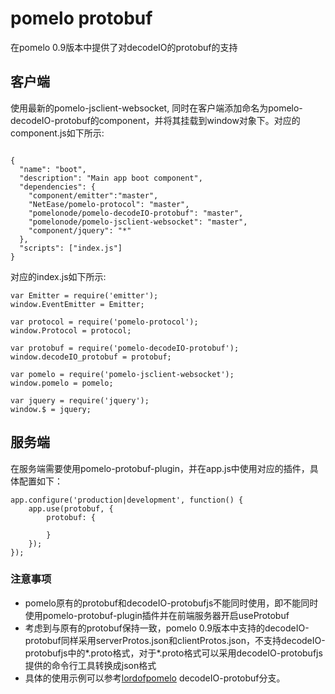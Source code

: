 # pomelo protobuf

在pomelo 0.9版本中提供了对decodeIO的protobuf的支持

## 客户端

使用最新的pomelo-jsclient-websocket, 同时在客户端添加命名为pomelo-decodeIO-protobuf的component，并将其挂载到window对象下。对应的component.js如下所示:

```

{
  "name": "boot",
  "description": "Main app boot component",
  "dependencies": {
    "component/emitter":"master",
    "NetEase/pomelo-protocol": "master",
    "pomelonode/pomelo-decodeIO-protobuf": "master",
    "pomelonode/pomelo-jsclient-websocket": "master",
    "component/jquery": "*"
  },
  "scripts": ["index.js"]
}

```

对应的index.js如下所示:

```
var Emitter = require('emitter');
window.EventEmitter = Emitter;

var protocol = require('pomelo-protocol');
window.Protocol = protocol;

var protobuf = require('pomelo-decodeIO-protobuf');
window.decodeIO_protobuf = protobuf; 

var pomelo = require('pomelo-jsclient-websocket');
window.pomelo = pomelo;

var jquery = require('jquery');
window.$ = jquery;

```

## 服务端

在服务端需要使用pomelo-protobuf-plugin，并在app.js中使用对应的插件，具体配置如下：

```
app.configure('production|development', function() {
	app.use(protobuf, {
		protobuf: {

		}
	});
});

```

### 注意事项

* pomelo原有的protobuf和decodeIO-protobufjs不能同时使用，即不能同时使用pomelo-protobuf-plugin插件并在前端服务器开启useProtobuf
* 考虑到与原有的protobuf保持一致，pomelo 0.9版本中支持的decodeIO-protobuf同样采用serverProtos.json和clientProtos.json，不支持decodeIO-protobufjs中的*.proto格式，对于*.proto格式可以采用decodeIO-protobufjs提供的命令行工具转换成json格式
* 具体的使用示例可以参考[lordofpomelo](https://github.com/NetEase/lordofpomelo/tree/decodeIO_protobuf) decodeIO-protobuf分支。